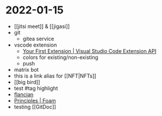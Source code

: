 # 2022-01-15
- [[jitsi meet]] & [[jigasi]]
- git
  - gitea service
- vscode extension
  - [Your First Extension | Visual Studio Code Extension
API](https://code.visualstudio.com/api/get-started/your-first-extension)
  - colors for existing/non-existing
  - push
- matrix bot
- this is a link alias for [[NFT|NFTs]]
- [[big bird]]
- test #tag highlight
- [flancian](https://anagora.org/flancian)
- [Principles | Foam](https://foambubble.github.io/foam/principles)
- testing [[GitDoc]]